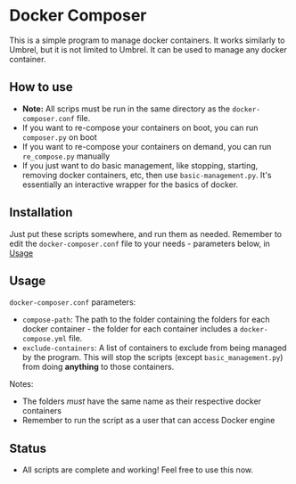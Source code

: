 # Docker Composer

This is a simple program to manage docker containers. It works similarly to Umbrel, but it is not limited to Umbrel. It can be used to manage any docker container.


## How to use
- **Note:** All scrips must be run in the same directory as the `docker-composer.conf` file.
- If you want to re-compose your containers on boot, you can run `composer.py` on boot
- If you want to re-compose your containers on demand, you can run `re_compose.py` manually
- If you just want to do basic management, like stopping, starting, removing docker containers, etc, then use `basic-management.py`. It's essentially an interactive wrapper for the basics of docker.


## Installation

Just put these scripts somewhere, and run them as needed. Remember to edit the `docker-composer.conf` file to your needs - parameters below, in [Usage](https://github.com/askiiart/docker-composer/edit/master/README.md#usage)


## Usage

`docker-composer.conf` parameters:
- `compose-path`: The path to the folder containing the folders for each docker container - the folder for each container includes a `docker-compose.yml` file.
- `exclude-containers`: A list of containers to exclude from being managed by the program. This will stop the scripts (except `basic_management.py`) from doing **anything** to those containers.

Notes:
- The folders *must* have the same name as their respective docker containers
- Remember to run the script as a user that can access Docker engine


## Status
- All scripts are complete and working! Feel free to use this now.
